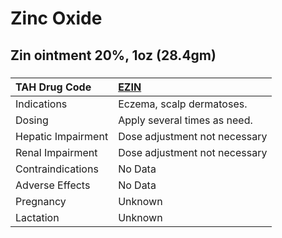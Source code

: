# Zinc Oxide

## Zin ointment 20%, 1oz (28.4gm)

##### 

| TAH Drug Code      | [EZIN](https://www.tahsda.org.tw/drugs/hissearch.php?drug_code=EZIN)   |
|:-------------------|:-----------------------------------------------------------------------|
| Indications        | Eczema, scalp dermatoses.                                              |
| Dosing             | Apply several times as need.                                           |
| Hepatic Impairment | Dose adjustment not necessary                                          |
| Renal Impairment   | Dose adjustment not necessary                                          |
| Contraindications  | No Data                                                                |
| Adverse Effects    | No Data                                                                |
| Pregnancy          | Unknown                                                                |
| Lactation          | Unknown                                                                |

